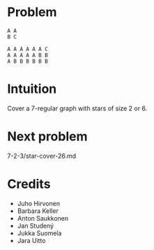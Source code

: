 # Problem

    A A
    B C

    A A A A A A C
    A A A A A B B
    A B B B B B B

# Intuition

Cover a 7-regular graph with stars of size 2 or 6.

# Next problem

7-2-3/star-cover-26.md

# Credits

- Juho Hirvonen
- Barbara Keller
- Anton Saukkonen
- Jan Studený
- Jukka Suomela
- Jara Uitto
